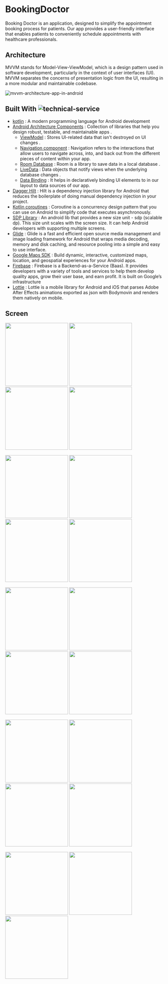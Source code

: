 # BookingDoctor
Booking Doctor is an application, designed to simplify the appointment booking process for patients. Our app provides a user-friendly interface that enables patients to conveniently schedule appointments with healthcare professionals.

## Architecture

MVVM stands for Model-View-ViewModel, which is a design pattern used in software development, particularly in the context of user interfaces (UI). MVVM separates the concerns of presentation logic from the UI, resulting in a more modular and maintainable codebase.

![mvvm-architecture-app-in-android](https://github.com/InfoGenies/Food_DeliveryApp/assets/133220437/09a368a4-a565-430e-b49d-c364b41b1d46)

## Built With ![technical-service](https://github.com/InfoGenies/Food_DeliveryApp/assets/133220437/17f6b7f6-2e0f-453f-bb0c-1be8fa0fa464)

* [kotlin](https://kotlinlang.org/) : A modern programming language for Android development
* [Android Architecture Components](https://developer.android.com/topic/architecture) : Collection of libraries that help you design robust, testable, and maintainable apps .
   - [ViewModel](https://developer.android.com/topic/libraries/architecture/viewmodel) : Stores UI-related data that isn't destroyed on UI changes .
   - [Navigation component](https://developer.android.com/guide/navigation) : Navigation refers to the interactions that allow users to navigate across, into, and back out from the different pieces of content within your app.
   - [Room Database](https://developer.android.com/training/data-storage/room) : Room is a library to save data in a local database .
   - [LiveData](https://developer.android.com/topic/libraries/architecture/livedata) : Data objects that notify views when the underlying database changes .
   - [Data Binding](https://developer.android.com/topic/libraries/architecture/livedata) : It helps in declaratively binding UI elements to in our layout to data sources of our app.
* [Dagger Hilt](https://developer.android.com/training/dependency-injection/hilt-android) : Hilt is a dependency injection library for Android that reduces the boilerplate of doing manual dependency injection in your project.
* [Kotlin coroutines](https://developer.android.com/kotlin/coroutines) : Coroutine is a concurrency design pattern that you can use on Android to simplify code that executes asynchronously. 
* [SDP Library](https://github.com/intuit/sdp) : An android lib that provides a new size unit - sdp (scalable dp). This size unit scales with the screen size. It can help Android developers with supporting multiple screens.
* [Glide](https://github.com/bumptech/glide) : Glide is a fast and efficient open source media management and image loading framework for Android that wraps media decoding, memory and disk caching, and resource pooling into a simple and easy to use interface.
* [Google Maps SDK](https://developers.google.com/maps/documentation/android-sdk) : Build dynamic, interactive, customized maps, location, and geospatial experiences for your Android apps.
* [Firebase](https://firebase.google.com/) : Firebase is a Backend-as-a-Service (Baas). It provides developers with a variety of tools and services to help them develop quality apps, grow their user base, and earn profit. It is built on Google’s infrastructure
* [Lottie](https://github.com/airbnb/lottie-android) : Lottie is a mobile library for Android and iOS that parses Adobe After Effects animations exported as json with Bodymovin and renders them natively on mobile.
## Screen 
<p float="left">
<img src="https://firebasestorage.googleapis.com/v0/b/doctor-care-322ae.appspot.com/o/Screen%2FScreenshot_20230516-113142_Doctor-Care.jpg?alt=media&token=a10155d4-ea41-4273-ad96-9e2b047791c0" width="200">
<img src="https://firebasestorage.googleapis.com/v0/b/doctor-care-322ae.appspot.com/o/Screen%2FScreenshot_20230516-113331_Doctor-Care.jpg?alt=media&token=432060df-d7a3-4cda-9eaa-9813ea803791" width="200">
<img src="https://firebasestorage.googleapis.com/v0/b/doctor-care-322ae.appspot.com/o/Screen%2FScreenshot_20230516-113355_Doctor-Care.jpg?alt=media&token=04fa296d-9dda-4b97-9521-df34468455f3" width="200">
<img src="https://firebasestorage.googleapis.com/v0/b/doctor-care-322ae.appspot.com/o/Screen%2FScreenshot_20230516-113517_Doctor-Care.jpg?alt=media&token=637cb514-a0b5-4ac3-ae8c-b3dfdf55e5fd" width="200">
</p>

<p float="left">
<img src="https://firebasestorage.googleapis.com/v0/b/doctor-care-322ae.appspot.com/o/Screen%2FScreenshot_20230516-113540_Doctor-Care.jpg?alt=media&token=bff98d52-b93e-4444-9229-13a023eaf157" width="200">
<img src="https://firebasestorage.googleapis.com/v0/b/doctor-care-322ae.appspot.com/o/Screen%2FScreenshot_20230516-114310_Doctor-Care.jpg?alt=media&token=34c4e4b6-5d20-42ba-aa2e-d9fdb47d870c" width="200">
<img src="https://firebasestorage.googleapis.com/v0/b/doctor-care-322ae.appspot.com/o/Screen%2FScreenshot_20230516-114515_Doctor-Care.jpg?alt=media&token=33c0c2ad-7e0e-4eca-b101-ac179c47ee59" width="200">
<img src="https://firebasestorage.googleapis.com/v0/b/doctor-care-322ae.appspot.com/o/Screen%2FScreenshot_20230516-114544_Doctor-Care.jpg?alt=media&token=2e81093c-f122-4b95-b2f9-41b0d6ab2674" width="200">
</p>


<p float="left">
<img src="https://firebasestorage.googleapis.com/v0/b/doctor-care-322ae.appspot.com/o/Screen%2FScreenshot_20230516-114656_Doctor-Care.jpg?alt=media&token=902d4328-2da5-4c45-91b9-828d7ec8e78b" width="200">
<img src="https://firebasestorage.googleapis.com/v0/b/doctor-care-322ae.appspot.com/o/Screen%2FScreenshot_20230516-114706_Doctor-Care.jpg?alt=media&token=829aab78-efb2-4582-9a07-5e600145ac91" width="200">
<img src="https://firebasestorage.googleapis.com/v0/b/doctor-care-322ae.appspot.com/o/Screen%2FScreenshot_20230516-114726_Doctor-Care.jpg?alt=media&token=8114f675-1963-409c-882a-5551215506bd" width="200">
<img src="https://firebasestorage.googleapis.com/v0/b/doctor-care-322ae.appspot.com/o/Screen%2FScreenshot_20230516-114754_Doctor-Care.jpg?alt=media&token=5fc1e0d5-3b13-4ffb-81a9-0527250a4055" width="200">
</p>
<p float="left">
<img src="https://firebasestorage.googleapis.com/v0/b/doctor-care-322ae.appspot.com/o/Screen%2FScreenshot_20230516-114826_Doctor-Care.jpg?alt=media&token=bd77c6cb-c1f6-4c88-8665-4def7d9be5c5" width="200">
<img src="https://firebasestorage.googleapis.com/v0/b/doctor-care-322ae.appspot.com/o/Screen%2FScreenshot_20230516-114937_Doctor-Care.jpg?alt=media&token=21c2e297-e682-40ec-b5ec-f2e1eb45d621" width="200">
<img src="https://firebasestorage.googleapis.com/v0/b/doctor-care-322ae.appspot.com/o/Screen%2FScreenshot_20230516-114953_Doctor-Care.jpg?alt=media&token=70ad503c-bbf3-4b28-b0a7-0b74771d2fcc" width="200">
<img src="https://firebasestorage.googleapis.com/v0/b/doctor-care-322ae.appspot.com/o/Screen%2FScreenshot_20230516-115100_Doctor-Care.jpg?alt=media&token=7b22899b-8786-4a45-9397-6c31370fa70e" width="200">
</p>
<p float="left">
<img src="https://firebasestorage.googleapis.com/v0/b/doctor-care-322ae.appspot.com/o/Screen%2FScreenshot_20230516-114624_Doctor-Care.jpg?alt=media&token=83469003-d1fd-4ae7-8b04-673e04c0944a" width="200">
<img src="https://firebasestorage.googleapis.com/v0/b/doctor-care-322ae.appspot.com/o/Screen%2FScreenshot_20230516-115100_Doctor-Care.jpg?alt=media&token=7b22899b-8786-4a45-9397-6c31370fa70e" width="200">
<img src="https://firebasestorage.googleapis.com/v0/b/doctor-care-322ae.appspot.com/o/Screen%2FScreenshot_20230516-114613_Doctor-Care.jpg?alt=media&token=740c422a-faca-45ef-a45e-1283c3d86dba" width="200">

</p>

